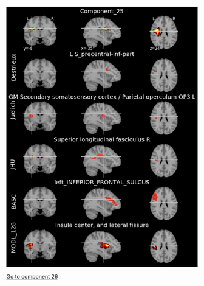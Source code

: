![25](preliminary/25.jpg "Component 25")

[Go to component 26](https://parietal-inria.github.io/MODL_atlas/256/26 "Component 26")
